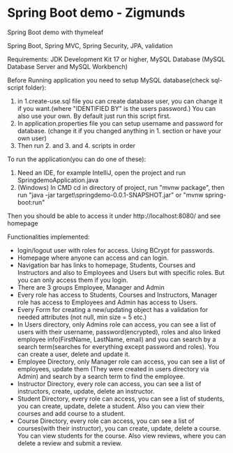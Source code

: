 # Spring Boot demo - Zigmunds
Spring Boot demo with thymeleaf

Spring Boot, Spring MVC, Spring Security, JPA, validation

Requirements:
JDK Development Kit 17 or higher, MySQL Database (MySQL Database Server and MySQL Workbench)

Before Running application you need to setup MySQL database(check sql-script folder):
1) in 1.create-use.sql file you can create database user, you can change it if you want.(where "IDENTIFIED BY" is the users password.) You can also use your own. 
By default just run this script first.
2) In application.properties file you can setup username and password for database. (change it if you changed anything in 1. section or have your own user)
3) Then run 2. and 3. and 4. scripts in order

To run the application(you can do one of these):
1) Need an IDE, for example IntelliJ, open the project and run SpringdemoApplication.java
2) (Windows) In CMD cd in directory of project, run "mvnw package", then run "java -jar target\springdemo-0.0.1-SNAPSHOT.jar" or "mvnw spring-boot:run"

Then you should be able to access it under http://localhost:8080/ and see homepage

Functionalities implemented:
- login/logout user with roles for access. Using BCrypt for passwords.
- Homepage where anyone can access and can login.
- Navigation bar has links to homepage, Students, Courses and Instructors and also to Employees and Users but with specific roles. But you can only access them if you login.
- There are 3 groups Employee, Manager and Admin
- Every role has access to Students, Courses and Instructors, Manager role has access to Employees and Admin has access to Users.
- Every Form for creating a new/updating object has a validation for needed attributes (not null, min size = 5 etc.)
- In Users directory, only Admins role can access, you can see a list of users with their username, password(encrypted), roles and also linked employee info(FirstName, LastName, email) 
and you can search by a search term(searches for everything except password and roles). You can create a user, delete and update it.
- Employee Directory, only Manager role can access, you can see a list of employees, update them (They were created in users directory via Admin) and search by a search term to find the employee.
- Instructor Directory, every role can access, you can see a list of instructors, create, update, delete an instructor.
- Student Directory, every role can access, you can see a list of students, you can create, update, delete a student. Also you can view their courses and add course to a student.
- Course Directory, every role can access, you can see a list of courses(with their instructor), you can create, update, delete a course. You can view students for the course. Also view reviews, where you can delete a review and submit a review.